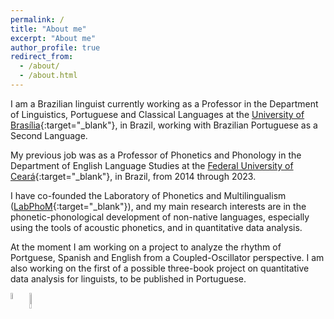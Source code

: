 ```yaml
---
permalink: /
title: "About me"
excerpt: "About me"
author_profile: true
redirect_from: 
  - /about/
  - /about.html
---
```


I am a Brazilian linguist currently working as a Professor in the Department of Linguistics, Portuguese and Classical Languages at the [University of Brasília](https://www.unb.br){:target="_blank"}, in Brazil, working with Brazilian Portuguese as a Second Language.

My previous job was as a Professor of Phonetics and Phonology in the Department of English Language Studies at the [Federal University of Ceará](https://www.ufc.br){:target="_blank"}, in Brazil, from 2014 through 2023.

I have co-founded the Laboratory of Phonetics and Multilingualism ([LabPhoM](https://labfom.ufc.br/){:target="_blank"}), and  my main research interests are in the phonetic-phonological development of non-native languages, especially using the tools of acoustic phonetics, and in quantitative data analysis.

At the moment I am working on a project to analyze the rhythm of Portguese, Spanish and English from a Coupled-Oscillator perspective. I am also working on the first of a possible three-book project on quantitative data analysis for linguists, to be published in Portuguese.


<a href="https://osf.io/32dv8/" target="_blank"><img src="/images/osf.png" style="float: left; width: 5%; margin-right: 1%; margin-bottom: 0.5em;"></a><a href="http://lattes.cnpq.br/9111629117384735" target="_blank"><img src="/images/lattes-azul-2.png" style="float: left; width: 8%; margin-right: 2%; margin-bottom: 0.5em;"></a>


<br />
<br />
